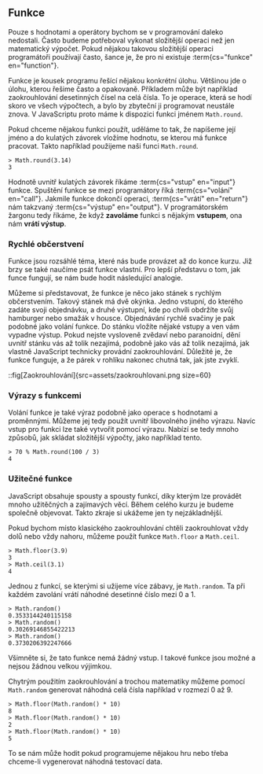 ## Funkce

Pouze s hodnotami a operátory bychom se v programování daleko nedostali. Často budeme potřeboval vykonat složitější operaci než jen matematický výpočet. Pokud nějakou takovou složitější operaci programátoři používají často, šance je, že pro ni existuje :term{cs="funkce" en="function"}.

Funkce je kousek programu řešící nějakou konkrétní úlohu. Většinou jde o úlohu, kterou řešime často a opakovaně. Příkladem může být například zaokrouhlování desetinných čísel na celá čísla. To je operace, která se hodí skoro ve všech výpočtech, a bylo by zbyteční ji programovat neustále znova. V JavaScriptu proto máme k dispozici funkci jménem `Math.round`.

Pokud chceme nějakou funkci použít, uděláme to tak, že napíšeme její jméno a do kulatých závorek vložíme hodnotu, se kterou má funkce pracovat. Takto například použijeme naši funci `Math.round`.

```jscon
> Math.round(3.14)
3
```

Hodnotě uvnitř kulatých závorek říkáme :term{cs="vstup" en="input"} funkce. Spuštění funkce se mezi programátory říká :term{cs="volání" en="call"}. Jakmile funkce dokončí operaci, :term{cs="vrátí" en="return"} nám takzvaný :term{cs="výstup" en="output"}. V programátorském žargonu tedy říkáme, že když **zavoláme** funkci s nějakým **vstupem**, ona nám **vrátí výstup**.

### Rychlé občerstvení

Funkce jsou rozsáhlé téma, které nás bude provázet až do konce kurzu. Již brzy se také naučíme psát funkce vlastní. Pro lepší představu o tom, jak funce fungují, se nám bude hodit následující analogie. 

Můžeme si představovat, že funkce je něco jako stánek s rychlým občerstvením. Takový stánek má dvě okýnka. Jedno vstupní, do kterého zadáte svoji objednávku, a druhé výstupní, kde po chvíli obdržíte svůj hamburger nebo smažák v housce. Objednávání rychlé svačiny je pak podobné jako volání funkce. Do stánku vložíte nějaké vstupy a ven vám vypadne výstup. Pokud nejste vysloveně zvědaví nebo paranoidní, dění uvnitř stánku vás až tolik nezajímá, podobně jako vás až tolik nezajímá, jak vlastně JavaScript technicky provádní zaokrouhlování. Důležité je, že funkce funguje, a že párek v rohlíku nakonec chutná tak, jak jste zvyklí. 

::fig[Zaokrouhlování]{src=assets/zaokrouhlovani.png size=60}

### Výrazy s funkcemi

Volání funkce je také výraz podobně jako operace s hodnotami a proměnnými. Můžeme jej tedy použít uvnitř libovolného jiného výrazu. Navíc vstup pro funkci lze také vytvořit pomocí výrazu. Nabízí se tedy mnoho způsobů, jak skládat složitější výpočty, jako například tento.

```jscon
> 70 % Math.round(100 / 3)
4
```

### Užitečné funkce

JavaScript obsahuje spousty a spousty funkcí, díky kterým lze provádět mnoho užitěčných a zajímavých věcí. Během celého kurzu je budeme společně objevovat. Takto zkraje si ukážeme jen ty nejzákladnější.

Pokud bychom místo klasického zaokrouhlování chtěli zaokrouhlovat vždy dolů nebo vždy nahoru, můžeme použít funkce `Math.floor` a `Math.ceil`.

```jscon
> Math.floor(3.9)
3
> Math.ceil(3.1)
4
```

Jednou z funkcí, se kterými si užijeme více zábavy, je `Math.random`. Ta při každém zavolání vrátí náhodné desetinné číslo mezi 0 a 1.

```jscon
> Math.random()
0.3533144240115158
> Math.random()
0.30269146855422213
> Math.random()
0.3730206392247666
```

Všimněte si, že tato funkce nemá žádný vstup. I takové funkce jsou možné a nejsou žádnou velkou výjimkou. 

Chytrým použitím zaokrouhlování a trochou matematiky můžeme pomocí `Math.random` generovat náhodná celá čísla například v rozmezí 0 až 9.

```jscon
> Math.floor(Math.random() * 10)
8
> Math.floor(Math.random() * 10)
2
> Math.floor(Math.random() * 10)
5
```

To se nám může hodit pokud programujeme nějakou hru nebo třeba chceme-li vygenerovat náhodná testovací data.
